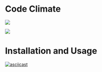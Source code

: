 
# Code Climate
<a href="https://codeclimate.com/github/codeclimate/codeclimate/maintainability"><img src="https://api.codeclimate.com/v1/badges/a99a88d28ad37a79dbf6/maintainability" /></a>

<a href="https://codeclimate.com/github/codeclimate/codeclimate/test_coverage"><img src="https://api.codeclimate.com/v1/badges/a99a88d28ad37a79dbf6/test_coverage" /></a>

# Installation and Usage
[![asciicast](https://asciinema.org/a/uin8guOHb9qTHZRcz2lbShYW6.svg)](https://asciinema.org/a/uin8guOHb9qTHZRcz2lbShYW6)
